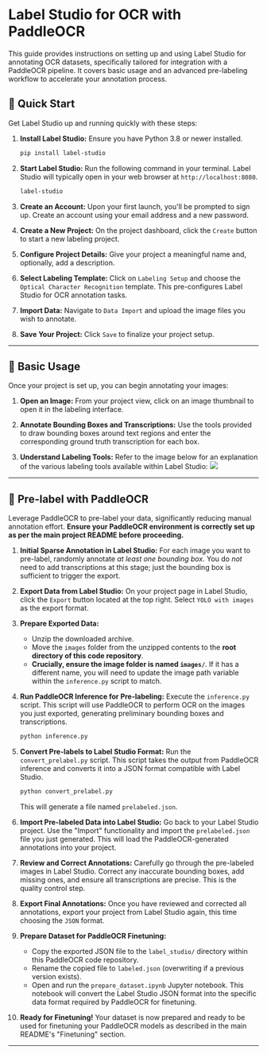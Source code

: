 # Label Studio for OCR with PaddleOCR

This guide provides instructions on setting up and using Label Studio for annotating OCR datasets, specifically tailored for integration with a PaddleOCR pipeline. It covers basic usage and an advanced pre-labeling workflow to accelerate your annotation process.

## 🚀 Quick Start

Get Label Studio up and running quickly with these steps:

1. **Install Label Studio:**
    Ensure you have Python 3.8 or newer installed.

    ```bash
    pip install label-studio
    ```

2. **Start Label Studio:**
    Run the following command in your terminal. Label Studio will typically open in your web browser at `http://localhost:8080`.

    ```bash
    label-studio
    ```

3. **Create an Account:**
    Upon your first launch, you'll be prompted to sign up. Create an account using your email address and a new password.

4. **Create a New Project:**
    On the project dashboard, click the `Create` button to start a new labeling project.

5. **Configure Project Details:**
    Give your project a meaningful name and, optionally, add a description.

6. **Select Labeling Template:**
    Click on `Labeling Setup` and choose the `Optical Character Recognition` template. This pre-configures Label Studio for OCR annotation tasks.

7. **Import Data:**
    Navigate to `Data Import` and upload the image files you wish to annotate.

8. **Save Your Project:**
    Click `Save` to finalize your project setup.

---

## 📸 Basic Usage

Once your project is set up, you can begin annotating your images:

1. **Open an Image:**
    From your project view, click on an image thumbnail to open it in the labeling interface.

2. **Annotate Bounding Boxes and Transcriptions:**
    Use the tools provided to draw bounding boxes around text regions and enter the corresponding ground truth transcription for each box.

3. **Understand Labeling Tools:**
    Refer to the image below for an explanation of the various labeling tools available within Label Studio:
    ![](./imgs/ls_basic_usage.png)

---

## 🤖 Pre-label with PaddleOCR

Leverage PaddleOCR to pre-label your data, significantly reducing manual annotation effort. **Ensure your PaddleOCR environment is correctly set up as per the main project README before proceeding.**

1. **Initial Sparse Annotation in Label Studio:**
    For each image you want to pre-label, randomly annotate _at least one bounding box_. You do _not_ need to add transcriptions at this stage; just the bounding box is sufficient to trigger the export.

2. **Export Data from Label Studio:**
    On your project page in Label Studio, click the `Export` button located at the top right. Select `YOLO with images` as the export format.

3. **Prepare Exported Data:**

    - Unzip the downloaded archive.
    - Move the `images` folder from the unzipped contents to the **root directory of this code repository**.
    - **Crucially, ensure the image folder is named `images/`**. If it has a different name, you will need to update the image path variable within the `inference.py` script to match.

4. **Run PaddleOCR Inference for Pre-labeling:**
    Execute the `inference.py` script. This script will use PaddleOCR to perform OCR on the images you just exported, generating preliminary bounding boxes and transcriptions.

    ```bash
    python inference.py
    ```

5. **Convert Pre-labels to Label Studio Format:**
    Run the `convert_prelabel.py` script. This script takes the output from PaddleOCR inference and converts it into a JSON format compatible with Label Studio.

    ```bash
    python convert_prelabel.py
    ```

    This will generate a file named `prelabeled.json`.

6. **Import Pre-labeled Data into Label Studio:**
    Go back to your Label Studio project. Use the "Import" functionality and import the `prelabeled.json` file you just generated. This will load the PaddleOCR-generated annotations into your project.

7. **Review and Correct Annotations:**
    Carefully go through the pre-labeled images in Label Studio. Correct any inaccurate bounding boxes, add missing ones, and ensure all transcriptions are precise. This is the quality control step.

8. **Export Final Annotations:**
    Once you have reviewed and corrected all annotations, export your project from Label Studio again, this time choosing the `JSON` format.

9. **Prepare Dataset for PaddleOCR Finetuning:**

    - Copy the exported JSON file to the `label_studio/` directory within this PaddleOCR code repository.
    - Rename the copied file to `labeled.json` (overwriting if a previous version exists).
    - Open and run the `prepare_dataset.ipynb` Jupyter notebook. This notebook will convert the Label Studio JSON format into the specific data format required by PaddleOCR for finetuning.

10. **Ready for Finetuning\!**
    Your dataset is now prepared and ready to be used for finetuning your PaddleOCR models as described in the main README's "Finetuning" section.

---

